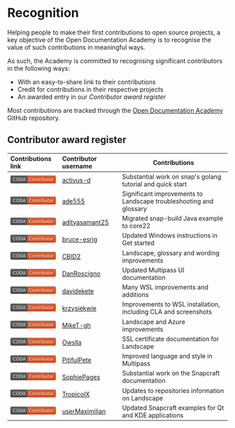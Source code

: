 # Recognition

Helping people to make their first contributions to open source projects, a key objective of the Open Documentation Academy is to recognise the value of such contributions in meaningful ways.

As such, the Academy is committed to recognising significant contributors in the following ways:

- With an easy-to-share link to their contributions
- Credit for contributions in their respective projects
- An awarded entry in our _Contributor award register_

Most contributions are tracked through the [Open Documentation Academy](https://github.com/canonical/open-documentation-academy/graphs/contributors) GitHub repository. 

## Contributor award register


| Contributions link | Contributor username | Contributions |
|:-|:-|--|
| [![activus-d](media/coda-recognition-01.png)](https://github.com/canonical/open-documentation-academy/commits?author=activus-d) | [activus-d](https://github.com/activus-d) | Substantial work on snap's golang tutorial and quick start |
| [![ade555](media/coda-recognition-01.png)](https://github.com/canonical/open-documentation-academy/commits?author=ade555) | [ade555](https://github.com/ade555) | Significant improvements to Landscape troubleshooting and glossary |
| [![adityasamant25](media/coda-recognition-01.png)](https://github.com/canonical/open-documentation-academy/commits?author=adityasamant25) | [adityasamant25](https://github.com/adityasamant25) | Migrated snap-build Java example to core22 |
| [![bruce-esrig](media/coda-recognition-01.png)](https://github.com/canonical/open-documentation-academy/commits?author=bruce-esrig) | [bruce-esrig](https://github.com/bruce-esrig) | Updated Windows instructions in Get started|
| [![CBID2](media/coda-recognition-01.png)](https://github.com/canonical/open-documentation-academy/commits?author=CBID2) | [CBID2](https://github.com/CBID2) |  Landscape, glossary and wording improvements |
| [![DanRoscigno](media/coda-recognition-01.png)](https://github.com/canonical/open-documentation-academy/commits?author=DanRoscigno) | [DanRoscigno](https://github.com/DanRoscigno) | Updated Multipass UI documentation |
| [![davidekete](media/coda-recognition-01.png)](https://github.com/canonical/open-documentation-academy/commits?author=davidekete) | [davidekete](https://github.com/davidekete) |Many WSL improvements and additions |
| [![krzysiekwie](media/coda-recognition-01.png)](https://github.com/canonical/open-documentation-academy/commits?author=krzysiekwie) | [krzysiekwie](https://github.com/krzysiekwie) | Improvements to WSL installation, including CLA and screenshots |
| [![MikeT-gh](media/coda-recognition-01.png)](https://github.com/canonical/open-documentation-academy/commits?author=MikeT-gh) | [MikeT-gh](https://github.com/MikeT-gh) | Landscape and Azure improvements |
| [![Owslla](media/coda-recognition-01.png)](https://github.com/canonical/open-documentation-academy/commits?author=Owslla) | [Owslla](https://github.com/Owslla) | SSL certificate documentation for Landscape |
| [![PitifulPete](media/coda-recognition-01.png)](https://github.com/canonical/open-documentation-academy/commits?author=PitifulPete) | [PitifulPete](https://github.com/PitifulPete) | Improved language and style in Multipass |
| [![Sophie Pages](media/coda-recognition-01.png)](https://github.com/canonical/open-documentation-academy/commits?author=Sophie-Pages) | [SophiePages](https://github.com/Sophie-Pages) | Substantial work on the Snapcraft documentation |
| [![TropicolX](media/coda-recognition-01.png)](https://github.com/canonical/open-documentation-academy/commits?author=TropicolX) | [TropicolX](https://github.com/TropicolX) | Updates to repositories information on Landscape |
| [![userMaximilian](media/coda-recognition-01.png)](https://github.com/canonical/open-documentation-academy/commits?author=userMaximilian) | [userMaximilian](https://github.com/userMaximilian) | Updated Snapcraft examples for Qt and KDE applications |
